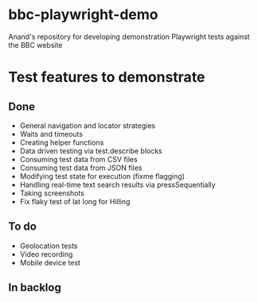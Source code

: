 # bbc-playwright-demo
Anand's repository for developing demonstration Playwright tests against the BBC website

# Test features to demonstrate
## Done
 - General navigation and locator strategies
 - Waits and timeouts
 - Creating helper functions
 - Data driven testing via test.describe blocks
 - Consuming test data from CSV files
 - Consuming test data from JSON files
 - Modifying test state for execution (fixme flagging)
 - Handling real-time text search results via pressSequentially
 - Taking screenshots
 - Fix flaky test of lat long for Hilling

## To do
 - Geolocation tests
 - Video recording
 - Mobile device test

## In backlog


